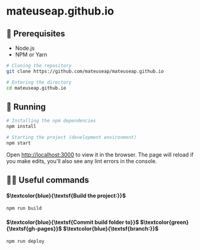 # mateuseap.github.io

## 🔧 Prerequisites

- Node.js
- NPM or Yarn

```bash
# Cloning the repository
git clone https://github.com/mateuseap/mateuseap.github.io

# Entering the directory
cd mateuseap.github.io
```

## 🚀 Running

```bash
# Installing the npm dependencies
npm install

# Starting the project (development environment)
npm start
```

Open [http://localhost:3000](http://localhost:3000) to view it in the browser. The page will reload if you make edits, you'll also see any lint errors in the console.

## 🧙‍♂️ Useful commands

#### $\textcolor{blue}{\textsf{Build the project:}}$

```bash
npm run build
```

#### $\textcolor{blue}{\textsf{Commit build folder to}}$ $\textcolor{green}{\textsf{gh-pages}}$ $\textcolor{blue}{\textsf{branch:}}$

```bash
npm run deploy
```

